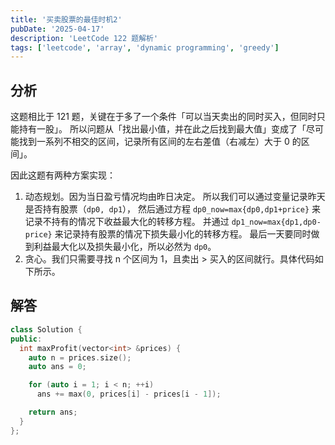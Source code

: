 ```yaml
---
title: '买卖股票的最佳时机2'
pubDate: '2025-04-17'
description: 'LeetCode 122 题解析'
tags: ['leetcode', 'array', 'dynamic programming', 'greedy']
---
```


## 分析

这题相比于 121 题，关键在于多了一个条件「可以当天卖出的同时买入，但同时只能持有一股」。
所以问题从「找出最小值，并在此之后找到最大值」变成了「尽可能找到一系列不相交的区间，记录所有区间的左右差值（右减左）大于 $0$ 的区间」。

因此这题有两种方案实现：

1. 动态规划。因为当日盈亏情况均由昨日决定。
   所以我们可以通过变量记录昨天是否持有股票（`dp0, dp1`），
   然后通过方程 `dp0_now=max{dp0,dp1+price}` 来记录不持有的情况下收益最大化的转移方程。
   并通过 `dp1_now=max{dp1,dp0-price}` 来记录持有股票的情况下损失最小化的转移方程。
   最后一天要同时做到利益最大化以及损失最小化，所以必然为 `dp0`。
2. 贪心。我们只需要寻找 n 个区间为 $1$，且卖出 $>$ 买入的区间就行。具体代码如下所示。

## 解答

```cpp
class Solution {
public:
  int maxProfit(vector<int> &prices) {
    auto n = prices.size();
    auto ans = 0;

    for (auto i = 1; i < n; ++i)
      ans += max(0, prices[i] - prices[i - 1]);

    return ans;
  }
};
```
